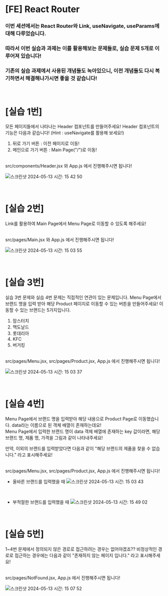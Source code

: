# [FE] React Router

### 이번 세션에서는 React Router와 Link, useNavigate, useParams에 대해 다루었습니다.

### 따라서 이번 실습과 과제는 이를 활용해보는 문제들로, 실습 문제 5개로 이루어져 있습니다! 

### 기존의 실습 과제에서 사용된 개념들도 녹아있으니, 이전 개념들도 다시 복기하면서 해결해나가시면 좋을 것 같습니다!

<br/>

# [실습 1번]

모든 페이지들에서 나타나는 Header 컴포넌트를 만들어주세요!
Header 컴포넌트의 기능은 다음과 같습니다!
(Hint : useNavigate를 활용해 보세요!)

1. 뒤로 가기 버튼 : 이전 페이지로 이동! 
2. 메인으로 가기 버튼 : Main Page("/")로 이동!

<br/>
src/components/Header.jsx 와 App.js 에서 진행해주시면 됩니다!
<br/>

![스크린샷 2024-05-13 시간: 15 42 50](https://github.com/likelion-Inha-12/FE-react-router/assets/116332741/f5d89057-2716-4401-98e6-aac9bc4ea9df)

<br/>

# [실습 2번]

Link를 활용하여 Main Page에서 Menu Page로 이동할 수 있도록 해주세요!

<br/>
src/pages/Main.jsx 와 App.js 에서 진행해주시면 됩니다!
<br/>   

![스크린샷 2024-05-13 시간: 15 03 55](https://github.com/likelion-Inha-12/FE-react-router/assets/116332741/d8a2e7f7-3b8c-4203-81a0-0516e94ec94c)

<br/>

# [실습 3번]

실습 3번 문제와 실습 4번 문제는 직접적인 연관이 있는 문제입니다.
Menu Page에서 브랜드 명을 입력 받아 해당 Product 페이지로 이동할 수 있는 버튼을 만들어주세요! 
이동할 수 있는 브랜드는 5가지입니다.

1. 맘스터치
2. 맥도날드
3. 롯데리아
4. KFC
5. 버거킹
 
<br/>
src/pages/Menu.jsx, src/pages/Product.jsx, App.js 에서 진행해주시면 됩니다!
<br/>

![스크린샷 2024-05-13 시간: 15 03 37](https://github.com/likelion-Inha-12/FE-react-router/assets/116332741/9f7095ac-9f51-46d0-8e88-dc2b95c7cc0f)

<br/>

# [실습 4번]

Menu Page에서 브랜드 명을 입력받아 해당 내용으로 Product Page로 이동했습니다.
data라는 이름으로 된 객체 배열이 존재하는데요!
<br/>
Menu Page에서 입력한 브랜드 명이 data 객체 배열에 존재하는 key 값이라면,
해당 브랜드 명, 제품 명, 가격을 그림과 같이 나타내주세요! 

만약, 이외의 브랜드를 입력받았다면 다음과 같이 "해당 브랜드의 제품을 찾을 수 없습니다." 라고 표시해주세요!

<br/>
src/pages/Menu.jsx, src/pages/Product.jsx, App.js 에서 진행해주시면 됩니다!
<br/>

- 올바른 브랜드를 입력했을 때
![스크린샷 2024-05-13 시간: 15 03 43](https://github.com/likelion-Inha-12/FE-react-router/assets/116332741/63ec23fe-5aef-4ba8-9e9d-f661eaf8ae49)
<br/>

- 부적절한 브랜드를 입력했을 때
![스크린샷 2024-05-13 시간: 15 49 02](https://github.com/likelion-Inha-12/FE-react-router/assets/116332741/eff5e4fb-627f-439c-bf4b-f7c77a401cdc)
<br/>

# [실습 5번]

1~4번 문제에서 정의되지 않은 경로로 접근하려는 경우는 없어야겠죠??
비정상적인 경로로 접근하는 경우에는 다음과 같이 "존재하지 않는 페이지 입니다." 라고 표시해주세요!

<br/>
src/pages/NotFound.jsx, App.js 에서 진행해주시면 됩니다!
<br/>

![스크린샷 2024-05-13 시간: 15 07 52](https://github.com/likelion-Inha-12/FE-react-router/assets/116332741/ac42222f-77e3-4c94-b96f-dc1e01a3ab7a)
<br/>
